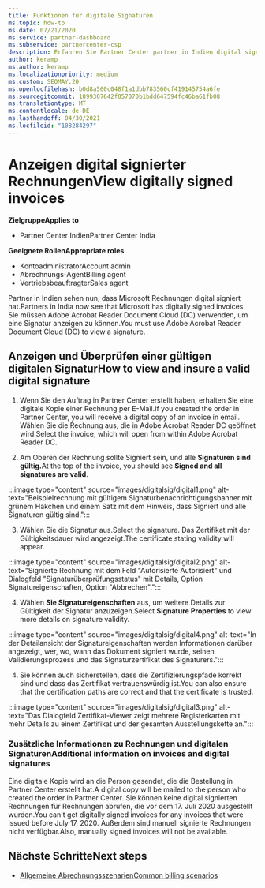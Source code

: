 ```yaml
---
title: Funktionen für digitale Signaturen
ms.topic: how-to
ms.date: 07/21/2020
ms.service: partner-dashboard
ms.subservice: partnercenter-csp
description: Erfahren Sie Partner Center partner in Indien digital signierte Rechnungen anzeigen und digitale Kopien von Rechnungen für aufträge erhalten können, die in Partner Center.
author: keramp
ms.author: keramp
ms.localizationpriority: medium
ms.custom: SEOMAY.20
ms.openlocfilehash: b0d8a560c048f1a1dbb783560cf419145754a6fe
ms.sourcegitcommit: 1899307642f057070b1bdd647594fc46ba61fb08
ms.translationtype: MT
ms.contentlocale: de-DE
ms.lasthandoff: 04/30/2021
ms.locfileid: "108284297"
---
```

# <a name="view-digitally-signed-invoices"></a><span data-ttu-id="d766a-103">Anzeigen digital signierter Rechnungen</span><span class="sxs-lookup"><span data-stu-id="d766a-103">View digitally signed invoices</span></span>

<span data-ttu-id="d766a-104">**Zielgruppe**</span><span class="sxs-lookup"><span data-stu-id="d766a-104">**Applies to**</span></span>

- <span data-ttu-id="d766a-105">Partner Center Indien</span><span class="sxs-lookup"><span data-stu-id="d766a-105">Partner Center India</span></span>

<span data-ttu-id="d766a-106">**Geeignete Rollen**</span><span class="sxs-lookup"><span data-stu-id="d766a-106">**Appropriate roles**</span></span>

- <span data-ttu-id="d766a-107">Kontoadministrator</span><span class="sxs-lookup"><span data-stu-id="d766a-107">Account admin</span></span>
- <span data-ttu-id="d766a-108">Abrechnungs-Agent</span><span class="sxs-lookup"><span data-stu-id="d766a-108">Billing agent</span></span>
- <span data-ttu-id="d766a-109">Vertriebsbeauftragter</span><span class="sxs-lookup"><span data-stu-id="d766a-109">Sales agent</span></span>

<span data-ttu-id="d766a-110">Partner in Indien sehen nun, dass Microsoft Rechnungen digital signiert hat.</span><span class="sxs-lookup"><span data-stu-id="d766a-110">Partners in India now see that Microsoft has digitally signed invoices.</span></span> <span data-ttu-id="d766a-111">Sie müssen Adobe Acrobat Reader Document Cloud (DC) verwenden, um eine Signatur anzeigen zu können.</span><span class="sxs-lookup"><span data-stu-id="d766a-111">You must use Adobe Acrobat Reader Document Cloud (DC) to view a signature.</span></span>

## <a name="how-to-view-and-insure-a-valid-digital-signature"></a><span data-ttu-id="d766a-112">Anzeigen und Überprüfen einer gültigen digitalen Signatur</span><span class="sxs-lookup"><span data-stu-id="d766a-112">How to view and insure a valid digital signature</span></span>


1. <span data-ttu-id="d766a-113">Wenn Sie den Auftrag in Partner Center erstellt haben, erhalten Sie eine digitale Kopie einer Rechnung per E-Mail.</span><span class="sxs-lookup"><span data-stu-id="d766a-113">If you created the order in Partner Center, you will receive a digital copy of an invoice in email.</span></span> <span data-ttu-id="d766a-114">Wählen Sie die Rechnung aus, die in Adobe Acrobat Reader DC geöffnet wird.</span><span class="sxs-lookup"><span data-stu-id="d766a-114">Select the invoice, which will open from within Adobe Acrobat Reader DC.</span></span>


2. <span data-ttu-id="d766a-115">Am Oberen der Rechnung sollte Signiert sein, und alle **Signaturen sind gültig.**</span><span class="sxs-lookup"><span data-stu-id="d766a-115">At the top of the invoice, you should see **Signed and all signatures are valid**.</span></span>
 
 :::image type="content" source="images/digitalsig/digital1.png" alt-text="Beispielrechnung mit gültigem Signaturbenachrichtigungsbanner mit grünem Häkchen und einem Satz mit dem Hinweis, dass Signiert und alle Signaturen gültig sind.":::

3. <span data-ttu-id="d766a-117">Wählen Sie die Signatur aus.</span><span class="sxs-lookup"><span data-stu-id="d766a-117">Select the signature.</span></span> <span data-ttu-id="d766a-118">Das Zertifikat mit der Gültigkeitsdauer wird angezeigt.</span><span class="sxs-lookup"><span data-stu-id="d766a-118">The certificate stating validity will appear.</span></span>

:::image type="content" source="images/digitalsig/digital2.png" alt-text="Signierte Rechnung mit dem Feld &quot;Autorisierte Autorisiert&quot; und Dialogfeld &quot;Signaturüberprüfungsstatus&quot; mit Details, Option Signatureigenschaften, Option &quot;Abbrechen&quot;."::: 

4. <span data-ttu-id="d766a-120">Wählen **Sie Signatureigenschaften** aus, um weitere Details zur Gültigkeit der Signatur anzuzeigen.</span><span class="sxs-lookup"><span data-stu-id="d766a-120">Select **Signature Properties** to view more details on signature validity.</span></span>

:::image type="content" source="images/digitalsig/digital4.png" alt-text="In der Detailansicht der Signatureigenschaften werden Informationen darüber angezeigt, wer, wo, wann das Dokument signiert wurde, seinen Validierungsprozess und das Signaturzertifikat des Signaturers."::: 

4. <span data-ttu-id="d766a-122">Sie können auch sicherstellen, dass die Zertifizierungspfade korrekt sind und dass das Zertifikat vertrauenswürdig ist.</span><span class="sxs-lookup"><span data-stu-id="d766a-122">You can also ensure that the certification paths are correct and that the certificate is trusted.</span></span>

 :::image type="content" source="images/digitalsig/digital3.png" alt-text="Das Dialogfeld Zertifikat-Viewer zeigt mehrere Registerkarten mit mehr Details zu einem Zertifikat und der gesamten Ausstellungskette an.":::

### <a name="additional-information-on-invoices-and-digital-signatures"></a><span data-ttu-id="d766a-124">Zusätzliche Informationen zu Rechnungen und digitalen Signaturen</span><span class="sxs-lookup"><span data-stu-id="d766a-124">Additional information on invoices and digital signatures</span></span>

<span data-ttu-id="d766a-125">Eine digitale Kopie wird an die Person gesendet, die die Bestellung in Partner Center erstellt hat.</span><span class="sxs-lookup"><span data-stu-id="d766a-125">A digital copy will be mailed to the person who created the order in Partner Center.</span></span> <span data-ttu-id="d766a-126">Sie können keine digital signierten Rechnungen für Rechnungen abrufen, die vor dem 17. Juli 2020 ausgestellt wurden.</span><span class="sxs-lookup"><span data-stu-id="d766a-126">You can't get digitally signed invoices for any invoices that were issued before July 17, 2020.</span></span> <span data-ttu-id="d766a-127">Außerdem sind manuell signierte Rechnungen nicht verfügbar.</span><span class="sxs-lookup"><span data-stu-id="d766a-127">Also, manually signed invoices will not be available.</span></span>

## <a name="next-steps"></a><span data-ttu-id="d766a-128">Nächste Schritte</span><span class="sxs-lookup"><span data-stu-id="d766a-128">Next steps</span></span>

- [<span data-ttu-id="d766a-129">Allgemeine Abrechnungsszenarien</span><span class="sxs-lookup"><span data-stu-id="d766a-129">Common billing scenarios</span></span>](common-billing-scenarios.md)